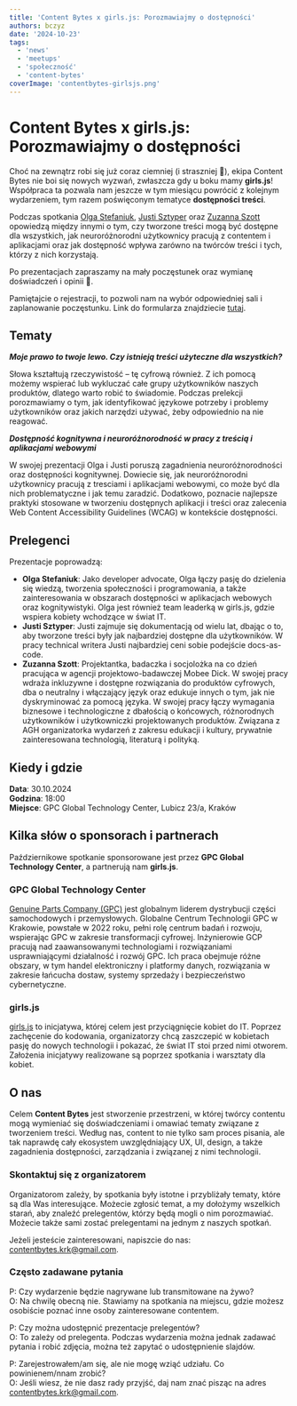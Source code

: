 ```yaml
---
title: 'Content Bytes x girls.js: Porozmawiajmy o dostępności'
authors: bczyz
date: '2024-10-23'
tags:
  - 'news'
  - 'meetups'
  - 'społeczność'
  - 'content-bytes'
coverImage: 'contentbytes-girlsjs.png'
---
```


# Content Bytes x girls.js: Porozmawiajmy o dostępności

Choć na zewnątrz robi się już coraz ciemniej (i straszniej :ghost:), ekipa
Content Bytes nie boi się nowych wyzwań, zwłaszcza gdy u boku mamy **girls.js**!
Współpraca ta pozwala nam jeszcze w tym miesiącu powrócić z kolejnym
wydarzeniem, tym razem poświęconym tematyce **dostępności treści**.

Podczas spotkania [Olga Stefaniuk](https://www.linkedin.com/in/olgastefaniuk),
[Justi Sztyper](https://www.linkedin.com/in/justi-sztyper-134520a5/) oraz
[Zuzanna Szott](https://www.linkedin.com/in/zuzanna-szott/) opowiedzą między
innymi o tym, czy tworzone treści mogą być dostępne dla wszystkich, jak
neuroróżnorodni użytkownicy pracują z contentem i aplikacjami oraz jak
dostępność wpływa zarówno na twórców treści i tych, którzy z nich korzystają.

Po prezentacjach zapraszamy na mały poczęstunek oraz wymianę doświadczeń i
opinii :pizza:.

<!--truncate-->

Pamiętajcie o rejestracji, to pozwoli nam na wybór odpowiedniej sali i
zaplanowanie poczęstunku. Link do formularza znajdziecie
[tutaj](https://forms.gle/zrkjELLFSufHaZEb6).

## Tematy

**_Moje prawo to twoje lewo. Czy istnieją treści użyteczne dla wszystkich?_**

Słowa kształtują rzeczywistość – tę cyfrową również. Z ich pomocą możemy
wspierać lub wykluczać całe grupy użytkowników naszych produktów, dlatego warto
robić to świadomie. Podczas prelekcji porozmawiamy o tym, jak identyfikować
językowe potrzeby i problemy użytkowników oraz jakich narzędzi używać, żeby
odpowiednio na nie reagować.

**_Dostępność kognitywna i neuroróżnorodność w pracy z treścią i aplikacjami
webowymi_**

W swojej prezentacji Olga i Justi poruszą zagadnienia neuroróżnorodności oraz
dostępności kognitywnej. Dowiecie się, jak neuroróżnorodni użytkownicy pracują z
tresciami i aplikacjami webowymi, co może być dla nich problematyczne i jak temu
zaradzić. Dodatkowo, poznacie najlepsze praktyki stosowane w tworzeniu
dostępnych aplikacji i treści oraz zalecenia Web Content Accessibility
Guidelines (WCAG) w kontekście dostępności.

## Prelegenci

Prezentacje poprowadzą:

- **Olga Stefaniuk**: Jako developer advocate, Olga łączy pasję do dzielenia się
  wiedzą, tworzenia społeczności i programowania, a także zainteresowania w
  obszarach dostępności w aplikacjach webowych oraz kognitywistyki. Olga jest
  również team leaderką w girls.js, gdzie wspiera kobiety wchodzące w świat IT.
- **Justi Sztyper**: Justi zajmuje się dokumentacją od wielu lat, dbając o to,
  aby tworzone treści były jak najbardziej dostępne dla użytkowników. W pracy
  technical writera Justi najbardziej ceni sobie podejście docs-as-code.
- **Zuzanna Szott**: Projektantka, badaczka i socjolożka na co dzień pracująca w
  agencji projektowo-badawczej Mobee Dick. W swojej pracy wdraża inkluzywne i
  dostępne rozwiązania do produktów cyfrowych, dba o neutralny i włączający
  język oraz edukuje innych o tym, jak nie dyskryminować za pomocą języka. W
  swojej pracy łączy wymagania biznesowe i technologiczne z dbałością o
  końcowych, różnorodnych użytkowników i użytkowniczki projektowanych produktów.
  Związana z AGH organizatorka wydarzeń z zakresu edukacji i kultury, prywatnie
  zainteresowana technologią, literaturą i polityką.

## Kiedy i gdzie

**Data**: 30.10.2024 <br /> **Godzina**: 18:00 <br /> **Miejsce**: GPC Global
Technology Center, Lubicz 23/a, Kraków

## Kilka słów o sponsorach i partnerach

Październikowe spotkanie sponsorowane jest przez **GPC Global Technology
Center**, a partnerują nam **girls.js**.

### GPC Global Technology Center

[Genuine Parts Company (GPC)](https://www.genpt.com/) jest globalnym liderem
dystrybucji części samochodowych i przemysłowych. Globalne Centrum Technologii
GPC w Krakowie, powstałe w 2022 roku, pełni rolę centrum badań i rozwoju,
wspierając GPC w zakresie transformacji cyfrowej. Inżynierowie GCP pracują nad
zaawansowanymi technologiami i rozwiązaniami usprawniającymi działalność i
rozwój GPC. Ich praca obejmuje różne obszary, w tym handel elektroniczny i
platformy danych, rozwiązania w zakresie łańcucha dostaw, systemy sprzedaży i
bezpieczeństwo cybernetyczne.

### girls.js

[girls.js](https://girlsjs.pl/) to inicjatywa, której celem jest przyciągnięcie
kobiet do IT. Poprzez zachęcenie do kodowania, organizatorzy chcą zaszczepić w
kobietach pasję do nowych technologii i pokazać, że świat IT stoi przed nimi
otworem. Założenia inicjatywy realizowane są poprzez spotkania i warsztaty dla
kobiet.

## O nas

Celem **Content Bytes** jest stworzenie przestrzeni, w której twórcy contentu
mogą wymieniać się doświadczeniami i omawiać tematy związane z tworzeniem
treści. Według nas, content to nie tylko sam proces pisania, ale tak
naprawdę cały ekosystem uwzględniający UX, UI, design, a także zagadnienia
dostępności, zarządzania i związanej z nimi technologii.

### Skontaktuj się z organizatorem

Organizatorom zależy, by spotkania były istotne i przybliżały tematy, które są
dla Was interesujące. Możecie zgłosić temat, a my dołożymy wszelkich starań, aby
znaleźć prelegentów, którzy będą mogli o nim porozmawiać. Możecie także sami
zostać prelegentami na jednym z naszych spotkań.

Jeżeli jesteście zainteresowani, napiszcie do nas:
[contentbytes.krk@gmail.com](mailto:contentbytes.krk@gmail.com).

### Często zadawane pytania

P: Czy wydarzenie będzie nagrywane lub transmitowane na żywo? <br /> O: Na
chwilę obecną nie. Stawiamy na spotkania na miejscu, gdzie możesz osobiście
poznać inne osoby zainteresowane contentem.

P: Czy można udostępnić prezentacje prelegentów? <br /> O: To zależy od
prelegenta. Podczas wydarzenia można jednak zadawać pytania i robić zdjęcia,
można też zapytać o udostępnienie slajdów.

P: Zarejestrowałem/am się, ale nie mogę wziąć udziału. Co powinienem/nnam
zrobić? <br /> O: Jeśli wiesz, że nie dasz rady przyjść, daj nam znać pisząc na
adres [contentbytes.krk@gmail.com](mailto:contentbytes.krk@gmail.com).
